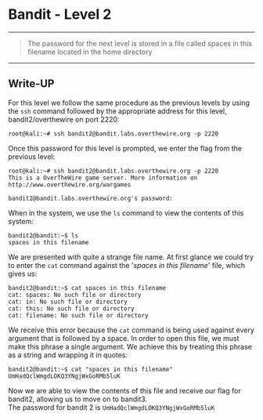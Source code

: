 # Bandit - Level 2
-------------
> The password for the next level is stored in a file called spaces in this filename located in the home directory
-------------

## Write-UP

For this level we follow the same procedure as the previous levels by using the `ssh` command followed by the appropriate address for this level, bandit2/overthewire on port 2220:

```
root@kali:~# ssh bandit2@bandit.labs.overthewire.org -p 2220
```

Once this password for this level is prompted, we enter the flag from the previous level:

```
root@kali:~# ssh bandit2@bandit.labs.overthewire.org -p 2220
This is a OverTheWire game server. More information on http://www.overthewire.org/wargames

bandit2@bandit.labs.overthewire.org's password: 
```

When in the system, we use the `ls` command to view the contents of this system:

```
bandit2@bandit:~$ ls
spaces in this filename
```

We are presented with quite a strange file name. At first glance we could try to enter the `cat` command against the '*spaces in this filename*' file, which gives us: 

```
bandit2@bandit:~$ cat spaces in this filename
cat: spaces: No such file or directory
cat: in: No such file or directory
cat: this: No such file or directory
cat: filename: No such file or directory
```

We receive this error because the `cat` command is being used against every argument that is followed by a space. In order to open this file, we must make this phrase a single argument. We achieve this by treating this phrase as a string and wrapping it in quotes:

```
bandit2@bandit:~$ cat "spaces in this filename"
UmHadQclWmgdLOKQ3YNgjWxGoRMb5luK
```

Now we are able to view the contents of this file and receive our flag for bandit2, allowing us to move on to bandit3.  
The password for bandit 2 is `UmHadQclWmgdLOKQ3YNgjWxGoRMb5luK`
